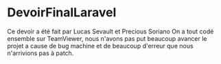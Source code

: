 # DevoirFinalLaravel

Ce devoir a été fait par Lucas Sevault et Precious Soriano
On a tout codé ensemble sur TeamViewer, nous n'avons pas put beaucoup avancer le projet a cause de bug machine et de beaucoup d'erreur que nous n'arrivions pas à patch.

